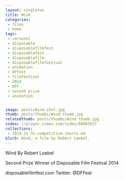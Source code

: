 ```yaml
---
layout: singleton
title: Wind
categories:
 - films
 - home
tags:
 - carousel
 - disposable
 - disposablefilmfest
 - disposablefest
 - disposablefilm
 - disposablefilmfestival
 - animation
 - DFFest
 - filmfestival
 - 2014
 - DFF
 - second prize
 - animation


image: posts/Wind-shot.jpg
thumb: posts/thumbs/Wind-thumb.jpg
relatedthumb: posts/thumbs/Wind-thumb.jpg
video: //player.vimeo.com/video/80883637
collections:
 - 2014-12-31-competitive-shorts.md
blurb: Wind, a film by Robert Loebel.
---
```


Wind
By Robert Loebel

Second Prize Winner of Disposable Film Festival 2014

disposablefilmfest.com
Twitter: @DFFest
